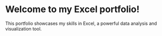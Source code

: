 # Welcome to my Excel portfolio!

This portfolio showcases my skills in Excel, a powerful data analysis and visualization tool.
